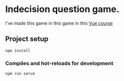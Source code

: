 # Indecision question game.
I've made this game in this game in this 
[Vue course]( https://www.udemy.com/share/104WrC3@O7MwPl8MUxdJz8heLpBxz2WRiKq0elT4gMINys4rIq_6MQB1nQq_6nin-J95q5948w==/)

## Project setup
```
npm install
```

### Compiles and hot-reloads for development
```
npm run serve
```
